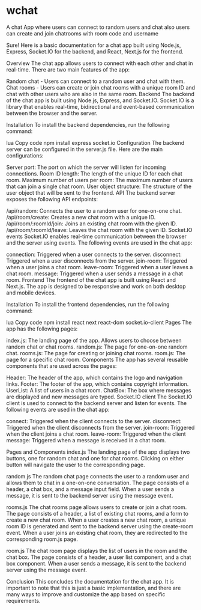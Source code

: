 # wchat
A chat App where users can connect to random users and chat also users can create and join chatrooms with room code and username 

Sure! Here is a basic documentation for a chat app built using Node.js, Express, Socket.IO for the backend, and React, Next.js for the frontend.

Overview
The chat app allows users to connect with each other and chat in real-time. There are two main features of the app:

Random chat - Users can connect to a random user and chat with them.
Chat rooms - Users can create or join chat rooms with a unique room ID and chat with other users who are also in the same room.
Backend
The backend of the chat app is built using Node.js, Express, and Socket.IO. Socket.IO is a library that enables real-time, bidirectional and event-based communication between the browser and the server.

Installation
To install the backend dependencies, run the following command:

lua
Copy code
npm install express socket.io
Configuration
The backend server can be configured in the server.js file. Here are the main configurations:

Server port: The port on which the server will listen for incoming connections.
Room ID length: The length of the unique ID for each chat room.
Maximum number of users per room: The maximum number of users that can join a single chat room.
User object structure: The structure of the user object that will be sent to the frontend.
API
The backend server exposes the following API endpoints:

/api/random: Connects the user to a random user for one-on-one chat.
/api/room/create: Creates a new chat room with a unique ID.
/api/room/:roomId/join: Joins an existing chat room with the given ID.
/api/room/:roomId/leave: Leaves the chat room with the given ID.
Socket.IO events
Socket.IO enables real-time communication between the browser and the server using events. The following events are used in the chat app:

connection: Triggered when a user connects to the server.
disconnect: Triggered when a user disconnects from the server.
join-room: Triggered when a user joins a chat room.
leave-room: Triggered when a user leaves a chat room.
message: Triggered when a user sends a message in a chat room.
Frontend
The frontend of the chat app is built using React and Next.js. The app is designed to be responsive and work on both desktop and mobile devices.

Installation
To install the frontend dependencies, run the following command:

lua
Copy code
npm install react next react-dom socket.io-client
Pages
The app has the following pages:

index.js: The landing page of the app. Allows users to choose between random chat or chat rooms.
random.js: The page for one-on-one random chat.
rooms.js: The page for creating or joining chat rooms.
room.js: The page for a specific chat room.
Components
The app has several reusable components that are used across the pages:

Header: The header of the app, which contains the logo and navigation links.
Footer: The footer of the app, which contains copyright information.
UserList: A list of users in a chat room.
ChatBox: The box where messages are displayed and new messages are typed.
Socket.IO client
The Socket.IO client is used to connect to the backend server and listen for events. The following events are used in the chat app:

connect: Triggered when the client connects to the server.
disconnect: Triggered when the client disconnects from the server.
join-room: Triggered when the client joins a chat room.
leave-room: Triggered when the client
message: Triggered when a message is received in a chat room.


Pages and Components
index.js
The landing page of the app displays two buttons, one for random chat and one for chat rooms. Clicking on either button will navigate the user to the corresponding page.

random.js
The random chat page connects the user to a random user and allows them to chat in a one-on-one conversation. The page consists of a header, a chat box, and a message input field. When a user sends a message, it is sent to the backend server using the message event.

rooms.js
The chat rooms page allows users to create or join a chat room. The page consists of a header, a list of existing chat rooms, and a form to create a new chat room. When a user creates a new chat room, a unique room ID is generated and sent to the backend server using the create-room event. When a user joins an existing chat room, they are redirected to the corresponding room.js page.

room.js
The chat room page displays the list of users in the room and the chat box. The page consists of a header, a user list component, and a chat box component. When a user sends a message, it is sent to the backend server using the message event.

Conclusion
This concludes the documentation for the chat app. It is important to note that this is just a basic implementation, and there are many ways to improve and customize the app based on specific requirements.

